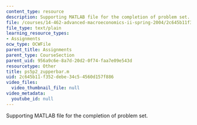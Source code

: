 ```yaml
---
content_type: resource
description: Supporting MATLAB file for the completion of problem set.
file: /courses/14-462-advanced-macroeconomics-ii-spring-2004/2c645b11f352debe34c54560d157f886_ps5p2_zupperbar.m
file_type: text/plain
learning_resource_types:
- Assignments
ocw_type: OCWFile
parent_title: Assignments
parent_type: CourseSection
parent_uid: 956a9c6e-8a7d-20d2-0f74-faa7e09e543d
resourcetype: Other
title: ps5p2_zupperbar.m
uid: 2c645b11-f352-debe-34c5-4560d157f886
video_files:
  video_thumbnail_file: null
video_metadata:
  youtube_id: null
---
```

Supporting MATLAB file for the completion of problem set.

